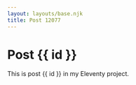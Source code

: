 ```yaml
---
layout: layouts/base.njk
title: Post 12077
---
```


# Post {{ id }}

This is post {{ id }} in my Eleventy project.
